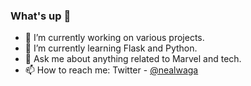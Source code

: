 ### What's up 👋

- 🔭 I’m currently working on various projects.
- 🌱 I’m currently learning Flask and Python.
- 💬 Ask me about anything related to Marvel and tech.
- 📫 How to reach me: Twitter - [@nealwaga](https://twitter.com/nealwaga)



<!-- - 🤔 I’m looking for help with ...
 - ⚡ Fun fact:
 - 👯 I’m looking to collaborate on Twitter or YouTube. --!>
